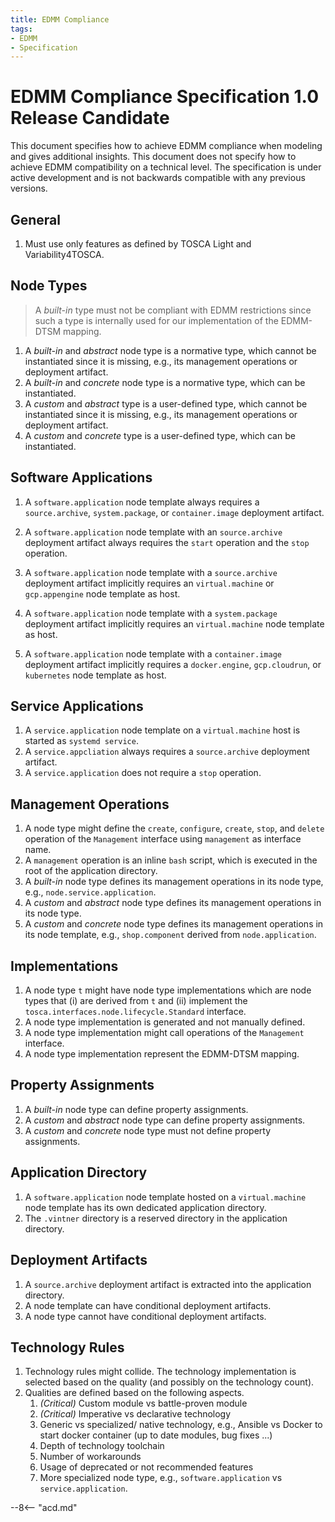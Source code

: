 ```yaml
---
title: EDMM Compliance
tags:
- EDMM
- Specification
---
```


# EDMM Compliance Specification 1.0 Release Candidate

This document specifies how to achieve EDMM compliance when modeling and gives additional insights.
This document does not specify how to achieve EDMM compatibility on a technical level.
The specification is under active development and is not backwards compatible with any previous versions.

## General

1. Must use only features as defined by TOSCA Light and Variability4TOSCA.


## Node Types

> A _built-in_ type must not be compliant with EDMM restrictions since such a type is internally used for our implementation of the EDMM-DTSM mapping.

1. A _built-in_ and _abstract_ node type is a normative type, which cannot be instantiated since it is missing, e.g., its management operations or deployment artifact.
1. A _built-in_ and _concrete_ node type is a normative type, which can be instantiated.
1. A _custom_ and _abstract_ type is a user-defined type, which cannot be instantiated since it is missing, e.g., its management operations or deployment artifact.
1. A _custom_ and _concrete_ type is a user-defined type, which can be instantiated.


## Software Applications

1. A `software.application` node template always requires a `source.archive`, `system.package`, or `container.image` deployment artifact.
1. A `software.application` node template with an `source.archive` deployment artifact always requires the `start` operation and the `stop` operation. 

1. A `software.application` node template with a `source.archive` deployment artifact implicitly requires an `virtual.machine` or `gcp.appengine` node template as host.
1. A `software.application` node template with a `system.package` deployment artifact implicitly requires an `virtual.machine` node template as host.
1. A `software.application` node template with a `container.image` deployment artifact implicitly requires a `docker.engine`, `gcp.cloudrun`, or `kubernetes` node template as host.


## Service Applications

1. A `service.application` node template on a `virtual.machine` host is started as `systemd service`.
1. A `service.appcliation` always requires a  `source.archive` deployment artifact. 
1. A `service.application` does not require a `stop` operation.


## Management Operations

1. A node type might define the `create`, `configure`, `create`, `stop`, and `delete` operation of the `Management` interface using `management` as interface name.
1. A `management` operation is an inline `bash` script, which is executed in the root of the application directory.
1. A _built-in_ node type defines its management operations in its node type, e.g., `node.service.application`.
1. A _custom_ and _abstract_ node type defines its management operations in its node type.
1. A _custom_ and _concrete_ node type defines its management operations in its node template, e.g., `shop.component` derived from `node.application`.


## Implementations

1. A node type `t` might have node type implementations which are node types that (i) are derived from `t` and (ii) implement the `tosca.interfaces.node.lifecycle.Standard` interface.
1. A node type implementation is generated and not manually defined.
1. A node type implementation might call operations of the `Management` interface.
1. A node type implementation represent the EDMM-DTSM mapping.


## Property Assignments

1. A _built-in_ node type can define property assignments.
1. A _custom_ and _abstract_ node type can define property assignments.
1. A _custom_ and _concrete_ node type must not define property assignments.


## Application Directory

1. A `software.application` node template hosted on a `virtual.machine` node template has its own dedicated application directory.
1. The `.vintner` directory is a reserved directory in the application directory.


## Deployment Artifacts

1. A `source.archive` deployment artifact is extracted into the application directory.
1. A node template can have conditional deployment artifacts.
1. A node type cannot have conditional deployment artifacts.


## Technology Rules

1. Technology rules might collide. The technology implementation is selected based on the quality (and possibly on the technology count).
1. Qualities are defined based on the following aspects.
    1. _(Critical)_ Custom module vs battle-proven module
    1. _(Critical)_ Imperative vs declarative technology
    1. Generic vs specialized/ native technology, e.g., Ansible vs Docker to start docker container (up to date modules, bug fixes ...)
    1. Depth of technology toolchain
    1. Number of workarounds
    1. Usage of deprecated or not recommended features
    1. More specialized node type, e.g., `software.application` vs `service.application`.
   
--8<-- "acd.md"
